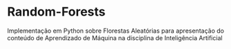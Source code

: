 # Random-Forests
Implementação em Python sobre Florestas Aleatórias para apresentação do conteúdo de Aprendizado de Máquina na disciplina de Inteligência Artificial
